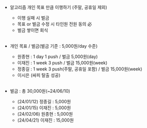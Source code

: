 - 알고리즘 개인 목표 만큼 이행하기 (주말, 공휴일 제외)
  - 이행 실패 시 벌금
  - 목표 or 벌금 수정 시 타인원 전원 동의 必
  - 벌금 쌓이면 회식  
  <br>

- 개인 목표 / 벌금(벌금 기준 : 5,000원/day 수준)
  - 원종현 : 1 day 1 push / 벌금 5,000원(day)
  - 이재진 : 1 week 3 push / 벌금 15,000원(week)
  - 정종길 : 1 week 3 push(주말, 공휴일 포함) / 벌금 15,000원(week)
  - 이시은 (싸피 탈출 성공)
  <br>  

- 벌금 : 총 30,000원(~24/06/10)
  - (24/01/12) 정종길 : 5,000원
  - (24/01/15) 이재진 : 5,000원
  - (24/02/06) 원종현 : 5,000원
  - (24/04/21) 이재진 : 15,000원
